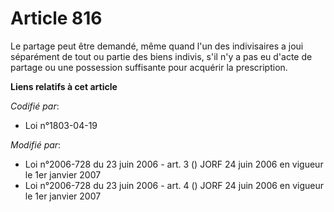 # Article 816

Le partage peut être demandé, même quand l'un des indivisaires a joui séparément de tout ou partie des biens indivis, s'il
n'y a pas eu d'acte de partage ou une possession suffisante pour acquérir la prescription.

**Liens relatifs à cet article**

_Codifié par_:

  - Loi n°1803-04-19

_Modifié par_:

  - Loi n°2006-728 du 23 juin 2006 - art. 3 () JORF 24 juin 2006 en vigueur le 1er janvier 2007
  - Loi n°2006-728 du 23 juin 2006 - art. 4 () JORF 24 juin 2006 en vigueur le 1er janvier 2007
